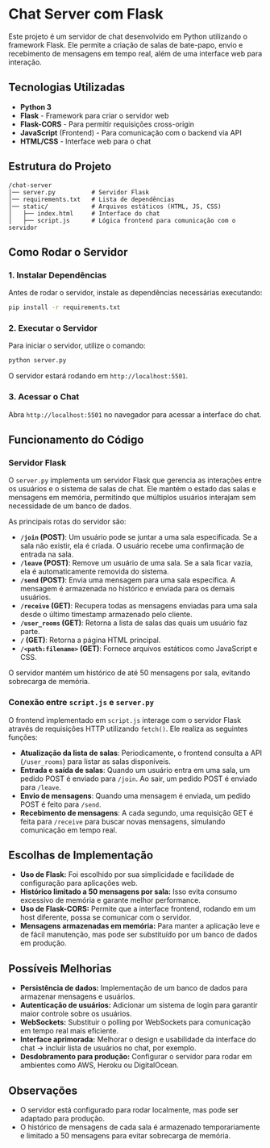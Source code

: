 # Chat Server com Flask

Este projeto é um servidor de chat desenvolvido em Python utilizando o framework Flask. Ele permite a criação de salas de bate-papo, envio e recebimento de mensagens em tempo real, além de uma interface web para interação.

## Tecnologias Utilizadas

- **Python 3**
- **Flask** - Framework para criar o servidor web
- **Flask-CORS** - Para permitir requisições cross-origin
- **JavaScript** (Frontend) - Para comunicação com o backend via API
- **HTML/CSS** - Interface web para o chat

## Estrutura do Projeto

```
/chat-server
│── server.py          # Servidor Flask
│── requirements.txt   # Lista de dependências
│── static/            # Arquivos estáticos (HTML, JS, CSS)
│   ├── index.html     # Interface do chat
│   ├── script.js      # Lógica frontend para comunicação com o servidor
```

## Como Rodar o Servidor

### 1. Instalar Dependências
Antes de rodar o servidor, instale as dependências necessárias executando:
```sh
pip install -r requirements.txt
```

### 2. Executar o Servidor
Para iniciar o servidor, utilize o comando:
```sh
python server.py
```
O servidor estará rodando em `http://localhost:5501`.

### 3. Acessar o Chat
Abra `http://localhost:5501` no navegador para acessar a interface do chat.

## Funcionamento do Código

### Servidor Flask
O `server.py` implementa um servidor Flask que gerencia as interações entre os usuários e o sistema de salas de chat. Ele mantém o estado das salas e mensagens em memória, permitindo que múltiplos usuários interajam sem necessidade de um banco de dados.

As principais rotas do servidor são:
- **`/join` (POST)**: Um usuário pode se juntar a uma sala especificada. Se a sala não existir, ela é criada. O usuário recebe uma confirmação de entrada na sala.
- **`/leave` (POST)**: Remove um usuário de uma sala. Se a sala ficar vazia, ela é automaticamente removida do sistema.
- **`/send` (POST)**: Envia uma mensagem para uma sala específica. A mensagem é armazenada no histórico e enviada para os demais usuários.
- **`/receive` (GET)**: Recupera todas as mensagens enviadas para uma sala desde o último timestamp armazenado pelo cliente.
- **`/user_rooms` (GET)**: Retorna a lista de salas das quais um usuário faz parte.
- **`/` (GET)**: Retorna a página HTML principal.
- **`/<path:filename>` (GET)**: Fornece arquivos estáticos como JavaScript e CSS.

O servidor mantém um histórico de até 50 mensagens por sala, evitando sobrecarga de memória.

### Conexão entre `script.js` e `server.py`
O frontend implementado em `script.js` interage com o servidor Flask através de requisições HTTP utilizando `fetch()`. Ele realiza as seguintes funções:
- **Atualização da lista de salas**: Periodicamente, o frontend consulta a API (`/user_rooms`) para listar as salas disponíveis.
- **Entrada e saída de salas**: Quando um usuário entra em uma sala, um pedido POST é enviado para `/join`. Ao sair, um pedido POST é enviado para `/leave`.
- **Envio de mensagens**: Quando uma mensagem é enviada, um pedido POST é feito para `/send`.
- **Recebimento de mensagens**: A cada segundo, uma requisição GET é feita para `/receive` para buscar novas mensagens, simulando comunicação em tempo real.

## Escolhas de Implementação

- **Uso de Flask:** Foi escolhido por sua simplicidade e facilidade de configuração para aplicações web.
- **Histórico limitado a 50 mensagens por sala:** Isso evita consumo excessivo de memória e garante melhor performance.
- **Uso de Flask-CORS:** Permite que a interface frontend, rodando em um host diferente, possa se comunicar com o servidor.
- **Mensagens armazenadas em memória:** Para manter a aplicação leve e de fácil manutenção, mas pode ser substituído por um banco de dados em produção.

## Possíveis Melhorias

- **Persistência de dados:** Implementação de um banco de dados para armazenar mensagens e usuários.
- **Autenticação de usuários:** Adicionar um sistema de login para garantir maior controle sobre os usuários.
- **WebSockets:** Substituir o polling por WebSockets para comunicação em tempo real mais eficiente.
- **Interface aprimorada:** Melhorar o design e usabilidade da interface do chat -> incluir lista de usuários no chat, por exemplo.
- **Desdobramento para produção:** Configurar o servidor para rodar em ambientes como AWS, Heroku ou DigitalOcean.

## Observações
- O servidor está configurado para rodar localmente, mas pode ser adaptado para produção.
- O histórico de mensagens de cada sala é armazenado temporariamente e limitado a 50 mensagens para evitar sobrecarga de memória.

